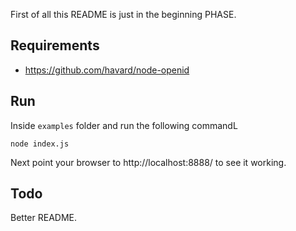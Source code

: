 First of all this README is just in the beginning PHASE.

Requirements
--

- https://github.com/havard/node-openid

Run
--

Inside `examples` folder and run the following commandL
  

    node index.js

Next point your browser to http://localhost:8888/ to see it working.

Todo
--

Better README.
